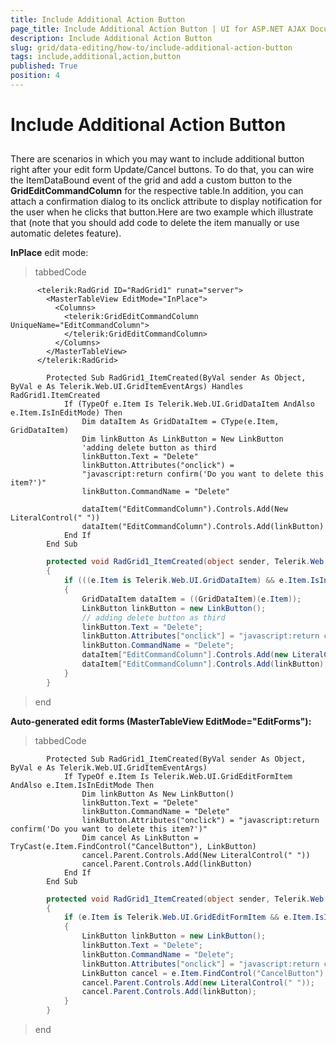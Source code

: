 ```yaml
---
title: Include Additional Action Button
page_title: Include Additional Action Button | UI for ASP.NET AJAX Documentation
description: Include Additional Action Button
slug: grid/data-editing/how-to/include-additional-action-button
tags: include,additional,action,button
published: True
position: 4
---
```


# Include Additional Action Button



## 

There are scenarios in which you may want to include additional button right after your edit form Update/Cancel buttons. To do that, you can wire the ItemDataBound event of the grid and add a custom button to the __GridEditCommandColumn__ for the respective table.In addition, you can attach a confirmation dialog to its onclick attribute to display notification for the user when he clicks that button.Here are two example which illustrate that (note that you should add code to delete the item manually or use automatic deletes feature).

__InPlace__ edit mode:

>tabbedCode

````ASPNET
	  <telerik:RadGrid ID="RadGrid1" runat="server">
	    <MasterTableView EditMode="InPlace">
	      <Columns>
	        <telerik:GridEditCommandColumn UniqueName="EditCommandColumn">
	        </telerik:GridEditCommandColumn>
	      </Columns>
	    </MasterTableView>
	  </telerik:RadGrid>
````
````VB.NET
	    Protected Sub RadGrid1_ItemCreated(ByVal sender As Object, ByVal e As Telerik.Web.UI.GridItemEventArgs) Handles RadGrid1.ItemCreated
	        If (TypeOf e.Item Is Telerik.Web.UI.GridDataItem AndAlso e.Item.IsInEditMode) Then
	            Dim dataItem As GridDataItem = CType(e.Item, GridDataItem)
	            Dim linkButton As LinkButton = New LinkButton
	            'adding delete button as third
	            linkButton.Text = "Delete"
	            linkButton.Attributes("onclick") =
	            "javascript:return confirm('Do you want to delete this item?')"
	            linkButton.CommandName = "Delete"
	
	            dataItem("EditCommandColumn").Controls.Add(New LiteralControl(" "))
	            dataItem("EditCommandColumn").Controls.Add(linkButton)
	        End If
	    End Sub
````
````C#
	    protected void RadGrid1_ItemCreated(object sender, Telerik.Web.UI.GridItemEventArgs e)
	    {
	        if (((e.Item is Telerik.Web.UI.GridDataItem) && e.Item.IsInEditMode))
	        {
	            GridDataItem dataItem = ((GridDataItem)(e.Item));
	            LinkButton linkButton = new LinkButton();
	            // adding delete button as third
	            linkButton.Text = "Delete";
	            linkButton.Attributes["onclick"] = "javascript:return confirm(\'Do you want to delete this item?\')";
	            linkButton.CommandName = "Delete";
	            dataItem["EditCommandColumn"].Controls.Add(new LiteralControl(" "));
	            dataItem["EditCommandColumn"].Controls.Add(linkButton);
	        }
	    }
````
>end

__Auto-generated edit forms (MasterTableView EditMode="EditForms"):__

>tabbedCode

````VB.NET
	    Protected Sub RadGrid1_ItemCreated(ByVal sender As Object, ByVal e As Telerik.Web.UI.GridItemEventArgs)
	        If TypeOf e.Item Is Telerik.Web.UI.GridEditFormItem AndAlso e.Item.IsInEditMode Then
	            Dim linkButton As New LinkButton()
	            linkButton.Text = "Delete"
	            linkButton.CommandName = "Delete"
	            linkButton.Attributes("onclick") = "javascript:return confirm('Do you want to delete this item?')"
	            Dim cancel As LinkButton = TryCast(e.Item.FindControl("CancelButton"), LinkButton)
	            cancel.Parent.Controls.Add(New LiteralControl(" "))
	            cancel.Parent.Controls.Add(linkButton)
	        End If
	    End Sub
````
````C#
	    protected void RadGrid1_ItemCreated(object sender, Telerik.Web.UI.GridItemEventArgs e)
	    {
	        if (e.Item is Telerik.Web.UI.GridEditFormItem && e.Item.IsInEditMode)
	        {
	            LinkButton linkButton = new LinkButton();
	            linkButton.Text = "Delete";
	            linkButton.CommandName = "Delete";
	            linkButton.Attributes["onclick"] = "javascript:return confirm('Do you want to delete this item?')";
	            LinkButton cancel = e.Item.FindControl("CancelButton") as LinkButton;
	            cancel.Parent.Controls.Add(new LiteralControl(" "));
	            cancel.Parent.Controls.Add(linkButton);
	        }
	    }
````
>end
